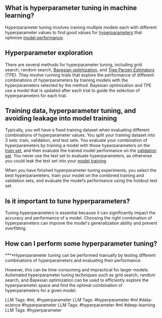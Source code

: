 **What is hyperparameter tuning in machine learning?**
------------------------------------------------------

Hyperparameter tuning involves training multiple models each with different hyperparameter values to find good values for [hyperparameters](https://www.hopsworks.ai/dictionary/hyperparameter) that optimize [model performance](http://www.hopsworks.ai/dictionary/model-performance). 

**Hyperparameter exploration**
------------------------------

There are several methods for hyperparameter tuning, including grid search, random search, [Bayesian optimization](https://machinelearningmastery.com/what-is-bayesian-optimization/), and [Tree Parzen Estimators](https://towardsdatascience.com/a-conceptual-explanation-of-bayesian-model-based-hyperparameter-optimization-for-machine-learning-b8172278050f) (TPE). They involve running trials that explore the performance of different combinations of hyperparameters by training models with the hyperparameters selected by the method. Bayesian optimization and TPE use a model that is updated after each trial to guide the selection of hyperparameters for each trial.

**Training data, hyperparameter tuning, and avoiding leakage into model training**
----------------------------------------------------------------------------------

Typically, you will have a fixed training dataset when evaluating different combinations of hyperparameter values. You split your training dataset into 3 sets: train, validation, and test sets. You evaluate your combination of hyperparameters by training a model with those hyperparameters on the [train set](https://www.hopsworks.ai/dictionary/train-training-set), and then evaluate the trained model performance on the [validation set](https://www.hopsworks.ai/dictionary/validation-set). You never use the test set to evaluate hyperparameters, as otherwise you could leak the test set into your [model training](http://www.hopsworks.ai/dictionary/model-training).

When you have finished hyperparameter tuning experiments, you select the best hyperparameters, train your model on the combined training and validation sets, and evaluate the model’s performance using the holdout test set. 

**Is it important to tune hyperparameters?**
--------------------------------------------

Tuning hyperparameters is essential because it can significantly impact the accuracy and performance of a model. Choosing the right combination of hyperparameters can improve the model's generalization ability and prevent overfitting.

**How can I perform some hyperparameter tuning?**
-------------------------------------------------

**‍**Hyperparameter tuning can be performed manually by testing different combinations of hyperparameters and evaluating their performance. 

However, this can be time-consuming and impractical for larger models. Automated hyperparameter tuning techniques such as grid search, random search, and Bayesian optimization can be used to efficiently explore the hyperparameter space and find the optimal combination of hyperparameters for a given model.


LLM Tags:  #ml, #hyperparameter
LLM Tags:  #hyperparameter #ml #data-science #hyperparameter
LLM Tags:  #hyperparameter #ml #deep-learning
LLM Tags:  #hyperparameter